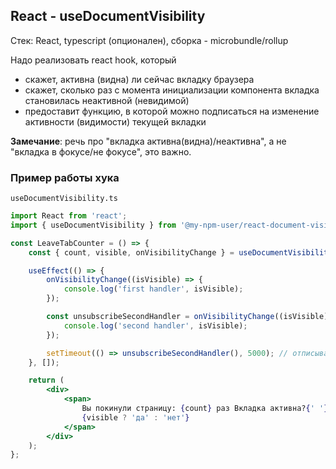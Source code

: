 ## React - useDocumentVisibility

Стек: React, typescript (опционален), сборка - microbundle/rollup

Надо реализовать react hook, который

- скажет, активна (видна) ли сейчас вкладку браузера
- скажет, сколько раз с момента инициализации компонента вкладка становилась неактивной (невидимой)
- предоставит функцию, в которой можно подписаться на изменение активности (видимости) текущей вкладки

**Замечание**: речь про "вкладка активна(видна)/неактивна", а не "вкладка в фокусе/не фокусе", это важно.

### Пример работы хука

`useDocumentVisibility.ts`

```jsx
import React from 'react';
import { useDocumentVisibility } from '@my-npm-user/react-document-visibility';

const LeaveTabCounter = () => {
	const { count, visible, onVisibilityChange } = useDocumentVisibility();

	useEffect(() => {
		onVisibilityChange((isVisible) => {
			console.log('first handler', isVisible);
		});

		const unsubscribeSecondHandler = onVisibilityChange((isVisible) => {
			console.log('second handler', isVisible);
		});

		setTimeout(() => unsubscribeSecondHandler(), 5000); // отписываемся от 'second handler' через 5 секунд
	}, []);

	return (
		<div>
			<span>
				Вы покинули страницу: {count} раз Вкладка активна?{' '}
				{visible ? 'да' : 'нет'}
			</span>
		</div>
	);
};
```
